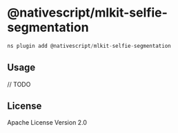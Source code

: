 # @nativescript/mlkit-selfie-segmentation

```javascript
ns plugin add @nativescript/mlkit-selfie-segmentation
```

## Usage

// TODO

## License

Apache License Version 2.0
